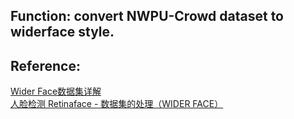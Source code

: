 ## Function: convert NWPU-Crowd dataset to widerface style.<br>
## Reference:<br>
[Wider Face数据集详解](https://blog.csdn.net/qq_37541097/article/details/118961546)<br>
[人脸检测 Retinaface - 数据集的处理（WIDER FACE）](https://blog.csdn.net/flyfish1986/article/details/104280833)
